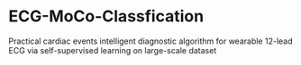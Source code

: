 # ECG-MoCo-Classfication
Practical cardiac events intelligent diagnostic algorithm for wearable 12-lead ECG via self-supervised learning on large-scale dataset
